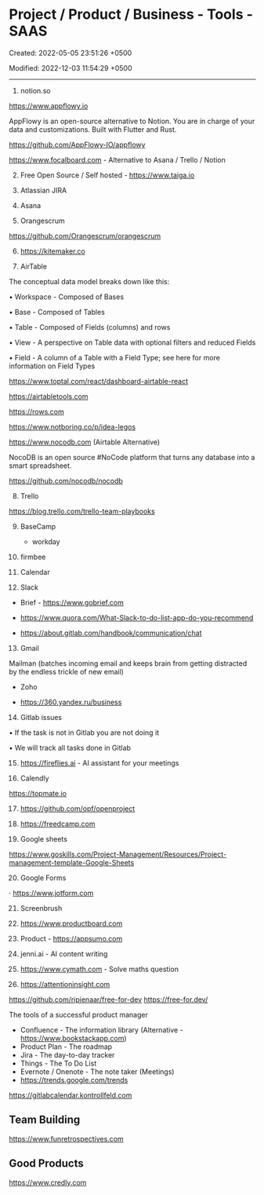 # Project / Product / Business - Tools - SAAS

Created: 2022-05-05 23:51:26 +0500

Modified: 2022-12-03 11:54:29 +0500

---

1. notion.so

<https://www.appflowy.io>

AppFlowy is an open-source alternative to Notion. You are in charge of your data and customizations. Built with Flutter and Rust.

<https://github.com/AppFlowy-IO/appflowy>

<https://www.focalboard.com> - Alternative to Asana / Trello / Notion

2. Free Open Source / Self hosted - <https://www.taiga.io>

3. Atlassian JIRA

4. Asana

5. Orangescrum

<https://github.com/Orangescrum/orangescrum>

6. <https://kitemaker.co>

7. AirTable

The conceptual data model breaks down like this:

• Workspace - Composed of Bases

• Base - Composed of Tables

• Table - Composed of Fields (columns) and rows

• View - A perspective on Table data with optional filters and reduced Fields

• Field - A column of a Table with a Field Type; see here for more information on Field Types

<https://www.toptal.com/react/dashboard-airtable-react>

<https://airtabletools.com>

<https://rows.com>

<https://www.notboring.co/p/idea-legos>

<https://www.nocodb.com> (Airtable Alternative)

NocoDB is an open source #NoCode platform that turns any database into a smart spreadsheet.

<https://github.com/nocodb/nocodb>

8. Trello

<https://blog.trello.com/trello-team-playbooks>

9. BaseCamp

   - workday

10. firmbee

11. Calendar

12. Slack

- Brief - <https://www.gobrief.com>

- <https://www.quora.com/What-Slack-to-do-list-app-do-you-recommend>

- <https://about.gitlab.com/handbook/communication/chat>

13. Gmail

Mailman (batches incoming email and keeps brain from getting distracted by the endless trickle of new email)

- Zoho

- <https://360.yandex.ru/business>

14. Gitlab issues

• If the task is not in Gitlab you are not doing it

• We will track all tasks done in Gitlab

15. <https://fireflies.ai> - AI assistant for your meetings

16. Calendly

<https://topmate.io>

17. <https://github.com/opf/openproject>

18. <https://freedcamp.com>

19. Google sheets

<https://www.goskills.com/Project-Management/Resources/Project-management-template-Google-Sheets>

20. Google Forms

· <https://www.jotform.com>

21. Screenbrush

22. <https://www.productboard.com>

23. Product - <https://appsumo.com>

24. jenni.ai - AI content writing

25. <https://www.cymath.com> - Solve maths question

26. <https://attentioninsight.com>

<https://github.com/ripienaar/free-for-dev> <https://free-for.dev/>

The tools of a successful product manager

- Confluence - The information library (Alternative - <https://www.bookstackapp.com>)
- Product Plan - The roadmap
- Jira - The day-to-day tracker
- Things - The To Do List
- Evernote / Onenote - The note taker (Meetings)
- <https://trends.google.com/trends>

<https://gitlabcalendar.kontrollfeld.com>

## Team Building

<https://www.funretrospectives.com>

## Good Products

<https://www.credly.com>
